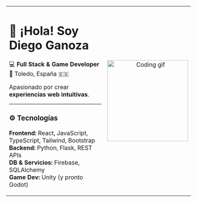 <table>
<tr>
<td>

<h1>👋 ¡Hola! Soy Diego Ganoza</h1>

💻 <strong>Full Stack & Game Developer</strong>  
📍 Toledo, España 🇪🇸  

Apasionado por crear <strong>experiencias web intuitivas</strong>.<br>

---

### ⚙️ Tecnologías
**Frontend:** React, JavaScript, TypeScript, Tailwind, Bootstrap  
**Backend:** Python, Flask, REST APIs  
**DB & Servicios:** Firebase, SQLAlchemy  
**Game Dev:** Unity (y pronto Godot)  

</td>
<td align="center">
  <img src="https://media4.giphy.com/media/jv28KhDES6qtTsJmOt/giphy.gif" width="220" alt="Coding gif">
</td>
</tr>
</table>
